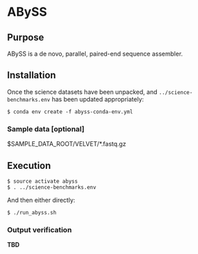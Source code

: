 # ABySS

## Purpose

ABySS is a de novo, parallel, paired-end sequence assembler.

## Installation

Once the science datasets have been unpacked, and `../science-benchmarks.env`
has been updated appropriately:

```
$ conda env create -f abyss-conda-env.yml
```

### Sample data [optional]

$SAMPLE_DATA_ROOT/VELVET/*.fastq.gz

## Execution

```
$ source activate abyss
$ . ../science-benchmarks.env
```

And then either directly:
```
$ ./run_abyss.sh
```

### Output verification

**TBD**
